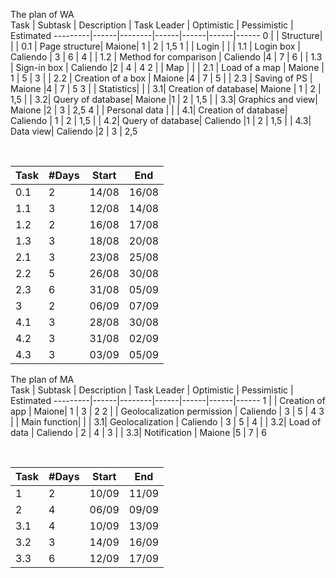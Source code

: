 The plan of WA
<br>
Task | Subtask | Description | Task Leader | Optimistic | Pessimistic | Estimated
---------|------|--------|------|------|------|------
0 |  |  Structure| 
| | 0.1 | Page structure| Maione| 1 | 2 | 1,5
1 |  | Login | 
| | 1.1 | Login box | Caliendo | 3 | 6 | 4
| | 1.2 | Method for comparison | Caliendo  |4 | 7 | 6
| | 1.3 | Sign-in box | Caliendo |2 | 4 | 4
2 | | Map | 
| | 2.1 | Load of a map | Maione | 1 | 5 | 3
| | 2.2 | Creation of a box | Maione |4 | 7 | 5
| | 2.3 | Saving of PS | Maione |4 | 7 | 5
3 | | Statistics| 
| | 3.1| Creation of database| Maione | 1 | 2 | 1,5
| | 3.2| Query of database| Maione |1 | 2 | 1,5
| | 3.3| Graphics and view| Maione |2 | 3 | 2,5
4 | | Personal data | 
| | 4.1| Creation of database| Caliendo | 1 | 2 | 1,5
| | 4.2| Query of database| Caliendo |1 | 2 | 1,5
| | 4.3| Data view| Caliendo |2 | 3 | 2,5


<br>

Task | #Days | Start | End
---------|------|--------|------
0.1 | 2| 14/08 | 16/08
1.1 | 3| 12/08 | 14/08
1.2 | 2| 16/08 | 17/08
1.3 | 3| 18/08 | 20/08
2.1 | 3| 23/08 | 25/08
2.2 | 5| 26/08 | 30/08
2.3 | 6| 31/08 | 05/09
3 | 2| 06/09 | 07/09
4.1 | 3| 28/08 | 30/08
4.2 | 3| 31/08 | 02/09
4.3 | 3| 03/09 | 05/09


The plan of MA
<br>
Task | Subtask | Description | Task Leader | Optimistic | Pessimistic | Estimated
---------|------|--------|------|------|------|------
1 |  |  Creation of app | Maione| 1 | 3 | 2
2 |  |  Geolocalization permission | Caliendo | 3 | 5 | 4
3 | | Main function| 
| | 3.1| Geolocalization | Caliendo | 3 | 5 | 4
| | 3.2| Load of data | Caliendo | 2 | 4 | 3
| | 3.3| Notification | Maione |5 | 7 | 6

<br>

Task | #Days | Start | End
---------|------|--------|------
1 | 2| 10/09 | 11/09
2 | 4| 06/09 | 09/09
3.1 | 4| 10/09 | 13/09
3.2 | 3| 14/09 | 16/09
3.3 | 6| 12/09 | 17/09
